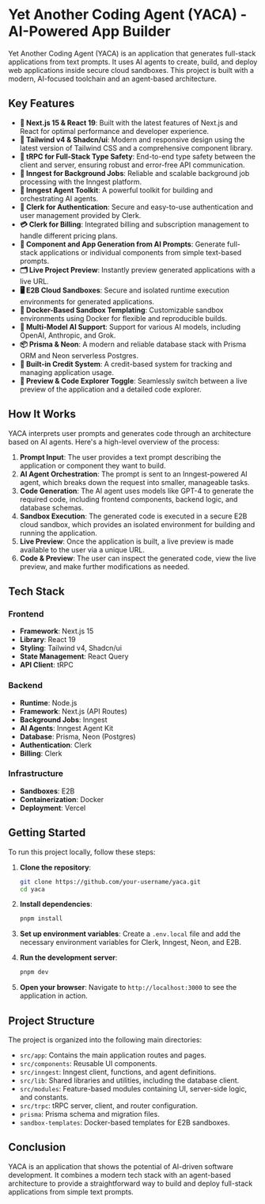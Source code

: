 
# Yet Another Coding Agent (YACA) - AI-Powered App Builder

Yet Another Coding Agent (YACA) is an application that generates full-stack applications from text prompts. It uses AI agents to create, build, and deploy web applications inside secure cloud sandboxes. This project is built with a modern, AI-focused toolchain and an agent-based architecture.

## Key Features

- **🚀 Next.js 15 & React 19**: Built with the latest features of Next.js and React for optimal performance and developer experience.
- **🎨 Tailwind v4 & Shadcn/ui**: Modern and responsive design using the latest version of Tailwind CSS and a comprehensive component library.
- **📡 tRPC for Full-Stack Type Safety**: End-to-end type safety between the client and server, ensuring robust and error-free API communication.
- **🔁 Inngest for Background Jobs**: Reliable and scalable background job processing with the Inngest platform.
- **🧠 Inngest Agent Toolkit**: A powerful toolkit for building and orchestrating AI agents.
- **🔐 Clerk for Authentication**: Secure and easy-to-use authentication and user management provided by Clerk.
- **💳 Clerk for Billing**: Integrated billing and subscription management to handle different pricing plans.
- **🧱 Component and App Generation from AI Prompts**: Generate full-stack applications or individual components from simple text-based prompts.
- **🗂️ Live Project Preview**: Instantly preview generated applications with a live URL.
- **🖥️ E2B Cloud Sandboxes**: Secure and isolated runtime execution environments for generated applications.
- **🐳 Docker-Based Sandbox Templating**: Customizable sandbox environments using Docker for flexible and reproducible builds.
- **🧠 Multi-Model AI Support**: Support for various AI models, including OpenAI, Anthropic, and Grok.
- **📦 Prisma & Neon**: A modern and reliable database stack with Prisma ORM and Neon serverless Postgres.
- **🧾 Built-in Credit System**: A credit-based system for tracking and managing application usage.
- **🧪 Preview & Code Explorer Toggle**: Seamlessly switch between a live preview of the application and a detailed code explorer.

## How It Works

YACA interprets user prompts and generates code through an architecture based on AI agents. Here's a high-level overview of the process:

1.  **Prompt Input**: The user provides a text prompt describing the application or component they want to build.
2.  **AI Agent Orchestration**: The prompt is sent to an Inngest-powered AI agent, which breaks down the request into smaller, manageable tasks.
3.  **Code Generation**: The AI agent uses models like GPT-4 to generate the required code, including frontend components, backend logic, and database schemas.
4.  **Sandbox Execution**: The generated code is executed in a secure E2B cloud sandbox, which provides an isolated environment for building and running the application.
5.  **Live Preview**: Once the application is built, a live preview is made available to the user via a unique URL.
6.  **Code & Preview**: The user can inspect the generated code, view the live preview, and make further modifications as needed.

## Tech Stack

### Frontend

- **Framework**: Next.js 15
- **Library**: React 19
- **Styling**: Tailwind v4, Shadcn/ui
- **State Management**: React Query
- **API Client**: tRPC

### Backend

- **Runtime**: Node.js
- **Framework**: Next.js (API Routes)
- **Background Jobs**: Inngest
- **AI Agents**: Inngest Agent Kit
- **Database**: Prisma, Neon (Postgres)
- **Authentication**: Clerk
- **Billing**: Clerk

### Infrastructure

- **Sandboxes**: E2B
- **Containerization**: Docker
- **Deployment**: Vercel

## Getting Started

To run this project locally, follow these steps:

1.  **Clone the repository**:
    ```bash
    git clone https://github.com/your-username/yaca.git
    cd yaca
    ```

2.  **Install dependencies**:
    ```bash
    pnpm install
    ```

3.  **Set up environment variables**:
    Create a `.env.local` file and add the necessary environment variables for Clerk, Inngest, Neon, and E2B.

4.  **Run the development server**:
    ```bash
    pnpm dev
    ```

5.  **Open your browser**:
    Navigate to `http://localhost:3000` to see the application in action.

## Project Structure

The project is organized into the following main directories:

-   `src/app`: Contains the main application routes and pages.
-   `src/components`: Reusable UI components.
-   `src/inngest`: Inngest client, functions, and agent definitions.
-   `src/lib`: Shared libraries and utilities, including the database client.
-   `src/modules`: Feature-based modules containing UI, server-side logic, and constants.
-   `src/trpc`: tRPC server, client, and router configuration.
-   `prisma`: Prisma schema and migration files.
-   `sandbox-templates`: Docker-based templates for E2B sandboxes.

## Conclusion

YACA is an application that shows the potential of AI-driven software development. It combines a modern tech stack with an agent-based architecture to provide a straightforward way to build and deploy full-stack applications from simple text prompts. 